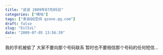 ```yaml
---
title: "说说 2009年07月05日"
categories: ["嘀咕"]
tags: ["来自QQ空间 qzone.qq.com"]
draft: false
slug: "Esl5zL"
date: "2009-07-05 13:56:39"
---
```


我的手机被偷了 大家不要向那个号码联系 暂时也不要相信那个号码的任何短信...
